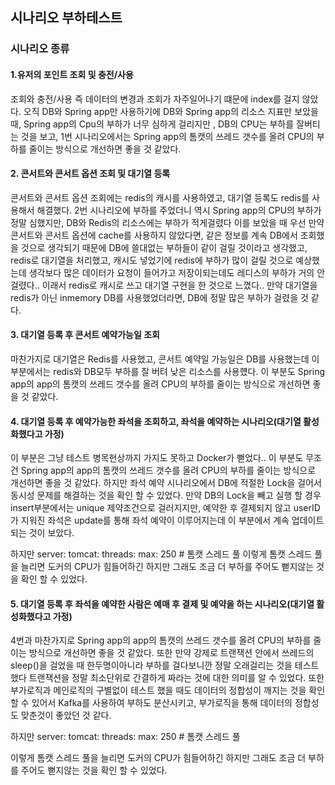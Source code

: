 ## 시나리오 부하테스트

### 시나리오 종류
#### 1.유저의 포인트 조회 및 충전/사용

조회와 충전/사용  즉 데이터의 변경과 조회가 자주일어나기 떄문에 index를 걸지 않았다.
오직 DB와 Spring app만 사용하기에 DB와 Spring app의 리소스 지표만 보았을 때,
Spring app의 Cpu의 부하가 너무 심하게 걸리지만 , DB의 CPU는 부하를 잘버티는 것을 보고,
1번 시나리오에서는 Spring app의 톰캣의 쓰레드 갯수를 올려 CPU의 부하를 줄이는 방식으로 개선하면 좋을 것 같았다.

#### 2. 콘서트와 콘서트 옵션 조회 및 대기열 등록

콘서트와 콘서트 옵션 조회에는 redis의 캐시를 사용하였고, 대기열 등록도 redis를 사용해서 해결했다.
2번 시나리오에 부하를 주었더니 역시 Spring app의 CPU의 부하가 정말 심했지만, DB와 Redis의 리소스에는 부하가 적게걸렸다
이를 보았을 때 우선 만약 콘서트와 콘서트 옵션에 cache를 사용하지 않았다면, 같은 정보를 계속 DB에서 조회했을 것으로 생각되기 때문에
DB에 쓸대없는 부하들이 같이 걸릴 것이라고 생각했고, redis로 대기열을 처리했고, 캐시도 넣었기에 redis에 부하가 많이 걸릴 것으로 예상했는데
생각보다 많은 데이터가 요청이 들어가고 저장이되는데도 레디스의 부하가 거의 안걸렸다.. 이래서 redis로 캐시로 쓰고 대기열 구현을 한 것으로 느꼈다..
만약 대기열을 redis가 아닌 inmemory DB를 사용했었더라면, DB에 정말 많은 부하가 걸렸을 것 같다.


#### 3. 대기열 등록 후 콘서트 예약가능일 조회

마찬가지로 대기열은 Redis를 사용했고, 콘서트 예약일 가능일은 DB를 사용했는데
이 부분에서는 redis와 DB모두 부하를 잘 버텨 낮은 리소스를 사용헀다.
이 부분도 Spring app의 app의 톰캣의 쓰레드 갯수를 올려 CPU의 부하를 줄이는 방식으로 개선하면 좋을 것 같았다.


#### 4. 대기열 등록 후  예약가능한 좌석을 조회하고, 좌석을 예약하는 시나리오(대기열 활성화했다고 가정)

이 부분은 그냥 테스트 병목현상까지 가지도 못하고 Docker가 뻗었다.. 이 부분도 무조건 Spring app의 app의 톰캣의 쓰레드 갯수를 올려 CPU의 부하를 줄이는 방식으로 개선하면 좋을 것 같았다.
하지만 좌석 예약 시나리오에서 DB에 적절한 Lock을 걸어서 동시성 문제를 해결하는 것을 확인 할  수 있었다. 만약 DB의 Lock을 빼고 실행 할 경우 insert부분에서는 unique 제약조건으로 걸러지지만,
예약한 후 결제되지 않고 userID가 지워진 좌석은 update를 통해 좌석 예약이 이루어지는데 이 부분에서 계속 업데이트 되는 것이 보았다.

하지만
  server:
    tomcat:
      threads:
        max: 250  # 톰캣 스레드 풀
이렇게 톰캣 스레드 풀을 늘리면 도커의 CPU가 힘들어하긴 하지만 그래도 조금 더 부하를 주어도 뻗지않는 것을 확인 할 수 있었다.

#### 5. 대기열 등록 후  좌석을 예약한 사람은 예매 후 결제 및 예약을 하는 시나리오(대기열 활성화했다고 가정)

4번과 마찬가지로 Spring app의 app의 톰캣의 쓰레드 갯수를 올려 CPU의 부하를 줄이는 방식으로 개선하면 좋을 것 같았다. 또한 
만약 강제로 트랜잭션 안에서 쓰레드의 sleep()을 걸었을 때 한두명이아니라 부하를 걸다보니깐 정말 오래걸리는 것을 테스트 했다
트랜잭션을 정말 최소단위로 간결하게 짜라는 것에 대한 의미를 알 수 있었다. 또한 부가로직과 메인로직의 구별없이 테스트 했을 때도
데이터의 정합성이 깨지는 것을 확인할 수 있어서 Kafka를 사용하여 부하도 분산시키고, 부가로직을 통해 데이터의 정합성도 맞춘것이 좋았던 것 같다.

하지만
  server:
    tomcat:
      threads:
        max: 250  # 톰캣 스레드 풀

이렇게 톰캣 스레드 풀을 늘리면 도커의 CPU가 힘들어하긴 하지만 그래도 조금 더 부하를 주어도 뻗지않는 것을 확인 할 수 있었다.